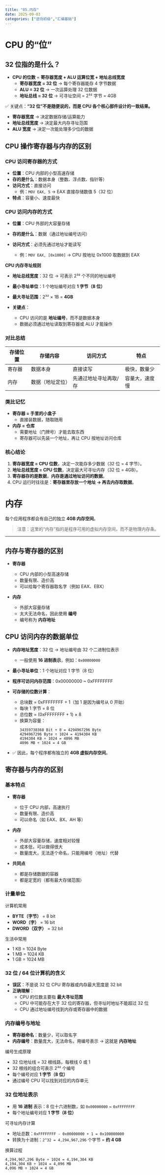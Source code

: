 ```yaml
---
title: "05.内存"
date: 2025-09-03
categories: ["逆向初级","汇编基础"]
---
```

# CPU 的“位”

## 32 位指的是什么？

- **CPU 的位数** = **寄存器宽度 + ALU 运算位宽 + 地址总线宽度**
  - **寄存器宽度 = 32 位** → 每个寄存器能存 4 字节数据
  - **ALU = 32 位** → 一次运算处理 32 位数据
  - **地址总线 = 32 位** → 可寻址空间 = 2³² 字节 = 4GB

✅ 关键点：**“32 位”不是随便说的，而是 CPU 各个核心部件设计的一致结果。**

- **寄存器宽度** → 决定数据存储/运算能力
- **地址总线宽度** → 决定最大内存寻址范围
- **ALU 宽度** → 决定一次能处理多少位的数据

## CPU 操作寄存器与内存的区别

### CPU 访问寄存器的方式
- **位置**：CPU 内部的小型高速存储
- **存的是什么**：数据本身（整数、浮点数、指针等）
- **访问方式**：直接访问
  - 例：`MOV EAX, 5` → EAX 直接存储数值 5（32 位）
- **特点**：容量小、速度最快

### CPU 访问内存的方式

- **位置**：CPU 外部的大容量存储

- **存的是什么**：数据（通过地址编号访问）

- **访问方式**：必须先通过地址才能读写  
  - 例：`MOV EAX, [0x1000]` → CPU 按地址 0x1000 取数据到 EAX

**CPU 内存寻址规则**

- **地址总线宽度**：32 位 → 可表示 2³² 个不同的地址编号

- **最小寻址单位**：1 个地址编号对应 **1 字节（8 位）**

- **最大寻址范围**：2³² × 1B = **4GB**

- **关键点**：
  - CPU 访问的是 **地址编号**，而不是数据本身
  - 数据必须通过地址读取到寄存器或 ALU 才能操作


### 对比总结

| 存储位置 | 存储内容         | 访问方式                 | 特点          |
| -------- | ---------------- | ------------------------ | ------------- |
| 寄存器   | 数据本身         | 直接读写                 | 极快，数量少  |
| 内存     | 数据（地址定位） | 先通过地址寻址再取/存     | 容量大，速度慢 |



### 类比记忆

- **寄存器 = 手里的小盒子**  
  - 直接装数据，随取随用  
- **内存 = 仓库**  
  - 需要地址（门牌号）才能去取东西  
  - 寄存器可以先装一个地址，再让 CPU 按地址访问仓库  



### 核心结论
1. **寄存器宽度 = CPU 位数**，决定一次能存多少数据（32 位 = 4 字节）。
2. **地址总线宽度 = CPU 位数**，决定最大可寻址内存（32 位 = 4GB）。
3. **寄存器存的是数据**，**内存是通过地址访问的数据**。
4. CPU 运行时往往是：**寄存器里存放一个地址 → 再去内存取数据**。


# 内存

每个应用程序都会有自己的独立 **4GB 内存空间**。  
> 注意：这里的“内存”指的是程序可用的虚拟内存空间，而不是物理内存条。

---

## 内存与寄存器的区别

- **寄存器**  
  - CPU 内部的小型高速存储  
  - 数量有限、造价高  
  - 可以给每个寄存器取名字（例如 EAX、EBX）  

- **内存**  
  - 外部大容量存储  
  - 太大无法命名，因此使用 **编号**  
  - 编号称为 **内存地址**  

## CPU 访问内存的数据单位

- **内存地址宽度**：32 位 → 地址编号由 32 个二进制位表示  
  
  - 一般使用 **16 进制表示**，例如：`0x00000000`  
- **最小寻址单位**：1 个地址对应 1 字节（8 位）  
- **程序可访问内存范围**：0x00000000 ~ 0xFFFFFFFF  
- **可存储的位数计算**：
  - 总块数 = 0xFFFFFFFF + 1（加 1 是因为编号从 0 开始）  
  - 每块 1 字节 = 8 位  
  - 总位数 = (0xFFFFFFFF + 1) × 8  
  - 换算为容量：
    ```text
    34359738368 Bit ÷ 8 = 4294967296 Byte
    4294967296 Byte ÷ 1024 = 4194304 KB
    4194304 KB ÷ 1024 = 4096 MB
    4096 MB ÷ 1024 = 4 GB
    ```
- ✅ 因此，每个程序都有独立的 **4GB 虚拟内存空间**。

## 寄存器与内存的区别

### 基本特点

- **寄存器**
  - 位于 CPU 内部，高速执行
  - 数量有限、造价高
  - 可以命名（如 EAX、BX、AH 等）

- **内存**
  - 外部大容量存储，速度相对较慢
  - 成本低，可以做得很大
  - 数量庞大，无法逐个命名，只能用编号（地址）代替

- **共同点**
  - 都是存储数据的容器
  - 都是定宽的（都有最大存储范围）

### 计量单位

计算机常用

- **BYTE（字节）** = 8 bit  
- **WORD（字）** = 16 bit  
- **DWORD（双字）** = 32 bit  

生活中常用

- 1 KB = 1024 Byte  
- 1 MB = 1024 KB  
- 1 GB = 1024 MB  

### 32 位 / 64 位计算机的含义

- **误区**：不是说 32 位 CPU 寄存器或内存最大宽度是 32 bit  
- **正确理解**：
  - CPU 的位数主要指 **最大寻址范围**
  - CPU 中可能存在大于 32 位的寄存器，但寻址时地址不能超过 32 位
  - CPU 通过地址编号找到内存或寄存器中的数据

### 内存编号与地址

- **寄存器命名**：数量少，可以取名字  
- **内存编号**：数量庞大，无法命名，用编号表示 → 这就是 **内存地址**

编号生成原理

- 32 位地址线 = 32 根线路，每根线 0 或 1  
- 32 根线的组合可表示 2³² 个编号  
- 每个编号对应 **1 字节（8 位）**  
- 通过编号 CPU 可以找到对应的内存单元

### 32 位地址表示

- 用 **16 进制** 表示：8 位十六进制数，如 `0x00000000` ~ `0xFFFFFFFF`  
- 每个地址编号对应 **1 字节（8 位）**

可寻址内存计算

- 地址总数：`0xFFFFFFFF - 0x00000000 + 1 = 0x100000000`  
- 转换为十进制：`2^32 = 4,294,967,296` 个字节 = **约 4 GB**  

换算过程

```text
4,294,967,296 Byte ÷ 1024 = 4,194,304 KB
4,194,304 KB ÷ 1024 = 4,096 MB
4,096 MB ÷ 1024 = 4 GB
